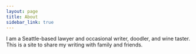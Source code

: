 ```yaml
---
layout: page
title: About
sidebar_link: true
---
```


<p class="message">
  I am a Seattle-based lawyer and occasional writer, doodler, and wine taster.  This is a site to share my writing with family and friends.
</p>

<!---To make pages show up in the sidebar, add `sidebar_link: true` to the front matter.--->

